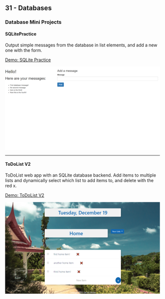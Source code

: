 ## 31 - Databases

### Database Mini Projects

#### SQLitePractice

Output simple messages from the database in list elements, and add a new one with the form.

[Demo: SQLite Practice](https://sqlitepractice.gdbecker.repl.co/)

!["SQLitePractice"](./SQLitePractice.png)

---

#### ToDoList V2

ToDoList web app with an SQLite database backend. Add items to multiple lists and dynamically select which list to add items to, and delete with the red x.

[Demo: ToDoList V2](https://todolistv2.gdbecker.repl.co/)

!["ToDoListV2"](./ToDoListV2.png)
